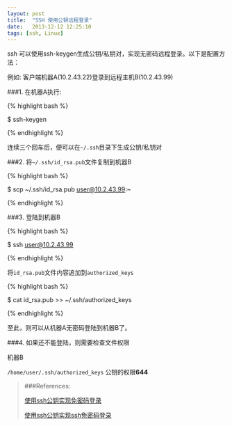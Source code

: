```yaml
---
layout: post
title:  "SSH 使用公钥远程登录"
date:   2013-12-12 12:25:10
tags: [ssh, Linux]
---
```


ssh 可以使用ssh-keygen生成公钥/私钥对，实现无密码远程登录。以下是配置方法：

例如: 客户端机器A(10.2.43.22)登录到远程主机B(10.2.43.99)

###1. 在机器A执行:

{% highlight bash %}

$ ssh-keygen

{% endhighlight %}

连续三个回车后，便可以在`~/.ssh`目录下生成公钥/私钥对

###2. 将`~/.ssh/id_rsa.pub`文件复制到机器B

{% highlight bash %}

$ scp ~/.ssh/id_rsa.pub user@10.2.43.99:~

{% endhighlight %}

###3. 登陆到机器B

{% highlight bash %}

$ ssh user@10.2.43.99

{% endhighlight %}

将`id_rsa.pub`文件内容追加到`authorized_keys`

{% highlight bash %}

$ cat id_rsa.pub >> ~/.ssh/authorized_keys

{% endhighlight %}

至此，则可以从机器A无密码登陆到机器B了。

###4. 如果还不能登陆，则需要检查文件权限

机器B

`/home/user/.ssh/authorized_keys` 公钥的权限**644**


> ###References:
>
> [使用ssh公钥实现免密码登录](http://blog.sina.com.cn/s/blog_4077692e0100qjkp.html)
>
> [使用ssh公钥实现ssh免密码登录](http://hi.baidu.com/meloidea/item/15d43d2dd11d010e72863eb4)

